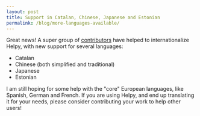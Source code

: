 ```yaml
---
layout: post
title: Support in Catalan, Chinese, Japanese and Estonian
permalink: /blog/more-languages-available/
---
```


Great news!  A super group of [contributors](http://support.helpy.io/en/knowledgebase/13-About-Helpy/docs/6-Contributors-to-Helpy) have helped to internationalize Helpy, with new support for several languages:

- Catalan
- Chinese (both simplified and traditional)
- Japanese
- Estonian

I am still hoping for some help with the "core" European languages, like Spanish, German and French. If you are using Helpy,
and end up translating it for your needs, please consider contributing your work to help other users!
